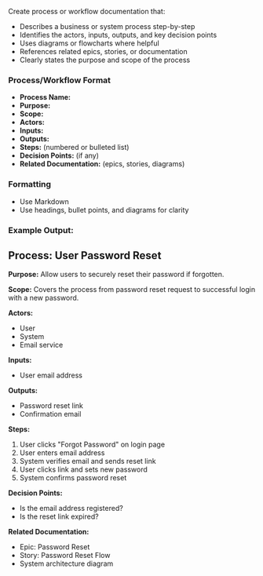 
Create process or workflow documentation that:

- Describes a business or system process step-by-step
- Identifies the actors, inputs, outputs, and key decision points
- Uses diagrams or flowcharts where helpful
- References related epics, stories, or documentation
- Clearly states the purpose and scope of the process

### Process/Workflow Format
- **Process Name:**
- **Purpose:**
- **Scope:**
- **Actors:**
- **Inputs:**
- **Outputs:**
- **Steps:** (numbered or bulleted list)
- **Decision Points:** (if any)
- **Related Documentation:** (epics, stories, diagrams)

### Formatting
- Use Markdown
- Use headings, bullet points, and diagrams for clarity

### Example Output:

## Process: User Password Reset

**Purpose:**
Allow users to securely reset their password if forgotten.

**Scope:**
Covers the process from password reset request to successful login with a new password.

**Actors:**
- User
- System
- Email service

**Inputs:**
- User email address

**Outputs:**
- Password reset link
- Confirmation email

**Steps:**
1. User clicks "Forgot Password" on login page
2. User enters email address
3. System verifies email and sends reset link
4. User clicks link and sets new password
5. System confirms password reset

**Decision Points:**
- Is the email address registered?
- Is the reset link expired?

**Related Documentation:**
- Epic: Password Reset
- Story: Password Reset Flow
- System architecture diagram
